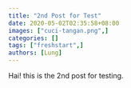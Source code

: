 ```yaml
---
title: "2nd Post for Test"
date: 2020-05-02T02:35:58+08:00
images: ["cuci-tangan.png",]
categories: []
tags: ["freshstart",]
authors: [Lung]
---
```

Hai! this is the 2nd post for testing.

